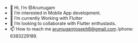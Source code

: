 - 👋 Hi, I’m @Arumugam
- 👀 I’m interested in Mobile App development.
- 🌱 I’m currently Working with Flutter
- 💞️ I’m looking to collaborate with Flutter enthuslasts.
- 📫 How to reach me arumugamjoseph6@gmail.com /phone: 6383229189.


<!---
Arumugamjoseph/Arumugamjoseph is a ✨ special ✨ repository because its `README.md` (this file) appears on your GitHub profile.
You can click the Preview link to take a look at your changes.
--->
